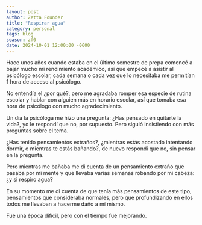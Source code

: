 ```yaml
---
layout: post
author: Zetta Founder
title: "Respirar agua"
category: personal
tags: blog
season: zf0
date: 2024-10-01 12:00:00 -0600
---
```


Hace unos años cuando estaba en el último semestre de prepa comencé a bajar mucho mi rendimiento académico, así que empecé a asistir al psicólogo escolar, cada semana o cada vez que lo necesitaba me permitían 1 hora de acceso al psicólogo.

No entendía el ¿por qué?, pero me agradaba romper esa especie de rutina escolar y hablar con alguien más en horario escolar, así que tomaba esa hora de psicólogo con mucho agradecimiento.

Un día la psicóloga me hizo una pregunta: ¿Has pensado en quitarte la vida?, yo le respondí que no, por supuesto. Pero siguió insistiendo con más preguntas sobre el tema.

¿Has tenido pensamientos extraños?, ¿mientras estás acostado intentando dormir, o mientras te estás bañando?, de nuevo respondí que no, sin pensar en la pregunta.

Pero mientras me bañaba me di cuenta de un pensamiento extraño que pasaba por mi mente y que llevaba varias semanas robando por mi cabeza: ¿y si respiro agua?

En su momento me di cuenta de que tenía más pensamientos de este tipo, pensamientos que consideraba normales, pero que profundizando en ellos todos me llevaban a hacerme daño a mí mismo.

Fue una época difícil, pero con el tiempo fue mejorando.
